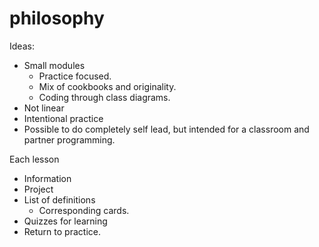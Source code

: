 # philosophy

Ideas:
- Small modules
  - Practice focused.
  - Mix of cookbooks and originality.
  - Coding through class diagrams. 
- Not linear
- Intentional practice
- Possible to do completely self lead, but intended for a classroom and partner programming.

Each lesson
- Information
- Project
- List of definitions
  - Corresponding cards.
- Quizzes for learning
- Return to practice.